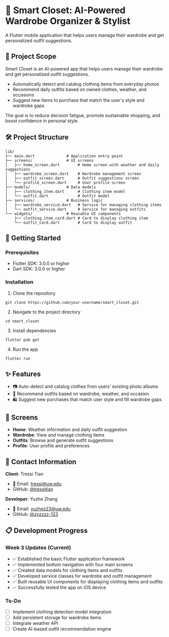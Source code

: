 # 👗 Smart Closet: AI-Powered Wardrobe Organizer & Stylist

A Flutter mobile application that helps users manage their wardrobe and get personalized outfit suggestions.

## 📌 Project Scope

Smart Closet is an AI-powered app that helps users manage their wardrobe and get personalized outfit suggestions.

- Automatically detect and catalog clothing items from everyday photos
- Recommend daily outfits based on owned clothes, weather, and occasions
- Suggest new items to purchase that match the user's style and wardrobe gaps

The goal is to reduce decision fatigue, promote sustainable shopping, and boost confidence in personal style.

## 🛠️ Project Structure

```
lib/
├── main.dart              # Application entry point
├── screens/               # UI screens
│   ├── home_screen.dart        # Home screen with weather and daily suggestions
│   ├── wardrobe_screen.dart    # Wardrobe management screen
│   ├── outfit_screen.dart      # Outfit suggestions screen
│   └── profile_screen.dart     # User profile screen
├── models/                # Data models
│   ├── clothing_item.dart      # Clothing item model
│   └── outfit.dart             # Outfit model
├── services/              # Business logic
│   ├── wardrobe_service.dart   # Service for managing clothing items
│   └── outfit_service.dart     # Service for managing outfits
└── widgets/               # Reusable UI components
    ├── clothing_item_card.dart # Card to display clothing item
    └── outfit_card.dart        # Card to display outfit
```

## 🚀 Getting Started

### Prerequisites

- Flutter SDK: 3.0.0 or higher
- Dart SDK: 3.0.0 or higher

### Installation

1. Clone the repository
```
git clone https://github.com/your-username/smart_closet.git
```

2. Navigate to the project directory
```
cd smart_closet
```

3. Install dependencies
```
flutter pub get
```

4. Run the app
```
flutter run
```

## ✨ Features

- 📷 Auto-detect and catalog clothes from users' existing photo albums
- 👕 Recommend outfits based on wardrobe, weather, and occasion
- 🛍️ Suggest new purchases that match user style and fill wardrobe gaps

## 📱 Screens

- **Home**: Weather information and daily outfit suggestion
- **Wardrobe**: View and manage clothing items
- **Outfits**: Browse and generate outfit suggestions
- **Profile**: User profile and preferences

## 👥 Contact Information

**Client**: Tressi Tian
-  📧 Email: tressi@uw.edu
-  GitHub: [@tressitian](https://github.com/tressitian)

**Developer**: Yuzhe Zhang  
- 📧 Email: yuzhez23@uw.edu
- GitHub: [@zyzzzz-123](https://github.com/zyzzzz-123)  

## 📋 Development Progress

### Week 3 Updates (Current)
- ✅ Established the basic Flutter application framework
- ✅ Implemented bottom navigation with four main screens
- ✅ Created data models for clothing items and outfits
- ✅ Developed service classes for wardrobe and outfit management
- ✅ Built reusable UI components for displaying clothing items and outfits
- ✅ Successfully tested the app on iOS device

### To-Do
- [ ] Implement clothing detection model integration
- [ ] Add persistent storage for wardrobe items
- [ ] Integrate weather API
- [ ] Create AI-based outfit recommendation engine 